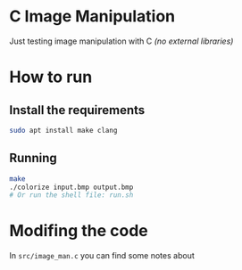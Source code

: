 # C Image Manipulation
Just testing image manipulation with C *(no external libraries)*

# How to run
## Install the requirements
```sh
sudo apt install make clang
```

## Running
```sh
make
./colorize input.bmp output.bmp
# Or run the shell file: run.sh
```

# Modifing the code
In `src/image_man.c` you can find some notes about
